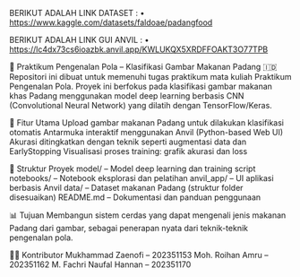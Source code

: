 BERIKUT ADALAH LINK DATASET : 
•	https://www.kaggle.com/datasets/faldoae/padangfood

BERIKUT ADALAH LINK GUI ANVIL :
•	https://lc4dx73cs6ioazbk.anvil.app/KWLUKQX5XRDFFOAKT3O77TPB


🧠 Praktikum Pengenalan Pola – Klasifikasi Gambar Makanan Padang 🇮🇩
Repositori ini dibuat untuk memenuhi tugas praktikum mata kuliah Praktikum Pengenalan Pola. Proyek ini berfokus pada klasifikasi gambar makanan khas Padang menggunakan model deep learning berbasis CNN (Convolutional Neural Network) yang dilatih dengan TensorFlow/Keras.

🚀 Fitur Utama
Upload gambar makanan Padang untuk dilakukan klasifikasi otomatis
Antarmuka interaktif menggunakan Anvil (Python-based Web UI)
Akurasi ditingkatkan dengan teknik seperti augmentasi data dan EarlyStopping
Visualisasi proses training: grafik akurasi dan loss

📁 Struktur Proyek
model/ – Model deep learning dan training script
notebooks/ – Notebook eksplorasi dan pelatihan
anvil_app/ – UI aplikasi berbasis Anvil
data/ – Dataset makanan Padang (struktur folder disesuaikan)
README.md – Dokumentasi dan panduan penggunaan

📊 Tujuan
Membangun sistem cerdas yang dapat mengenali jenis makanan Padang dari gambar, sebagai penerapan nyata dari teknik-teknik pengenalan pola.

👨‍💻 Kontributor
Mukhammad Zaenofi – 202351153
Moh. Roihan Amru – 202351162
M. Fachri Naufal Hannan – 202351170
